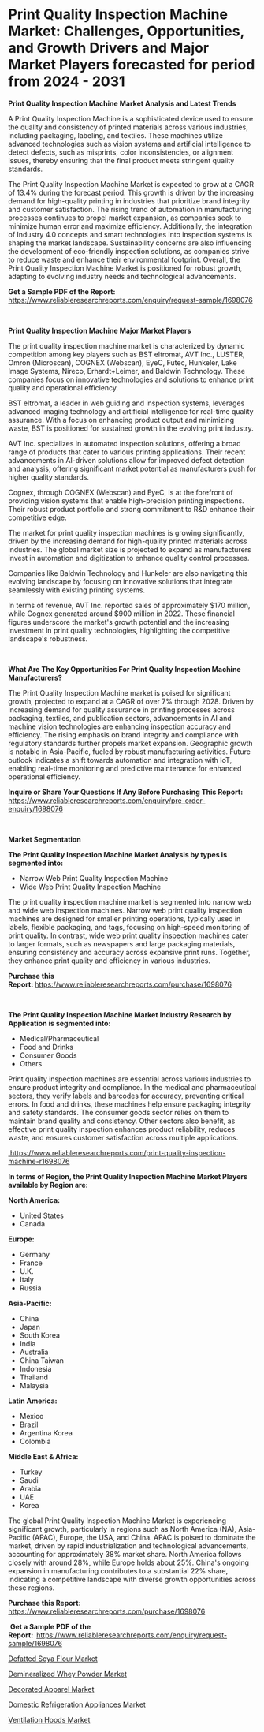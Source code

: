 <p><h1>Print Quality Inspection Machine Market: Challenges, Opportunities, and Growth Drivers and Major Market Players forecasted for period from 2024 - 2031</h1></p><p><strong>Print Quality Inspection Machine Market Analysis and Latest Trends</strong></p>
<p><p>A Print Quality Inspection Machine is a sophisticated device used to ensure the quality and consistency of printed materials across various industries, including packaging, labeling, and textiles. These machines utilize advanced technologies such as vision systems and artificial intelligence to detect defects, such as misprints, color inconsistencies, or alignment issues, thereby ensuring that the final product meets stringent quality standards.</p><p>The Print Quality Inspection Machine Market is expected to grow at a CAGR of 13.4% during the forecast period. This growth is driven by the increasing demand for high-quality printing in industries that prioritize brand integrity and customer satisfaction. The rising trend of automation in manufacturing processes continues to propel market expansion, as companies seek to minimize human error and maximize efficiency. Additionally, the integration of Industry 4.0 concepts and smart technologies into inspection systems is shaping the market landscape. Sustainability concerns are also influencing the development of eco-friendly inspection solutions, as companies strive to reduce waste and enhance their environmental footprint. Overall, the Print Quality Inspection Machine Market is positioned for robust growth, adapting to evolving industry needs and technological advancements.</p></p>
<p><strong>Get a Sample PDF of the Report:&nbsp;</strong> <a href="https://www.reliableresearchreports.com/enquiry/request-sample/1698076?utm_campaign=13&utm_medium=2&utm_source=Github&utm_content=ia&utm_term=12122024&utm_id=print-quality-inspection-machine">https://www.reliableresearchreports.com/enquiry/request-sample/1698076</a></p>
<p>&nbsp;</p>
<p><strong>Print Quality Inspection Machine Major Market Players</strong></p>
<p><p>The print quality inspection machine market is characterized by dynamic competition among key players such as BST eltromat, AVT Inc., LUSTER, Omron (Microscan), COGNEX (Webscan), EyeC, Futec, Hunkeler, Lake Image Systems, Nireco, Erhardt+Leimer, and Baldwin Technology. These companies focus on innovative technologies and solutions to enhance print quality and operational efficiency.</p><p>BST eltromat, a leader in web guiding and inspection systems, leverages advanced imaging technology and artificial intelligence for real-time quality assurance. With a focus on enhancing product output and minimizing waste, BST is positioned for sustained growth in the evolving print industry.</p><p>AVT Inc. specializes in automated inspection solutions, offering a broad range of products that cater to various printing applications. Their recent advancements in AI-driven solutions allow for improved defect detection and analysis, offering significant market potential as manufacturers push for higher quality standards.</p><p>Cognex, through COGNEX (Webscan) and EyeC, is at the forefront of providing vision systems that enable high-precision printing inspections. Their robust product portfolio and strong commitment to R&D enhance their competitive edge. </p><p>The market for print quality inspection machines is growing significantly, driven by the increasing demand for high-quality printed materials across industries. The global market size is projected to expand as manufacturers invest in automation and digitization to enhance quality control processes.</p><p>Companies like Baldwin Technology and Hunkeler are also navigating this evolving landscape by focusing on innovative solutions that integrate seamlessly with existing printing systems.</p><p>In terms of revenue, AVT Inc. reported sales of approximately $170 million, while Cognex generated around $900 million in 2022. These financial figures underscore the market's growth potential and the increasing investment in print quality technologies, highlighting the competitive landscape's robustness.</p></p>
<p>&nbsp;</p>
<p><strong>What Are The Key Opportunities For Print Quality Inspection Machine Manufacturers?</strong></p>
<p><p>The Print Quality Inspection Machine market is poised for significant growth, projected to expand at a CAGR of over 7% through 2028. Driven by increasing demand for quality assurance in printing processes across packaging, textiles, and publication sectors, advancements in AI and machine vision technologies are enhancing inspection accuracy and efficiency. The rising emphasis on brand integrity and compliance with regulatory standards further propels market expansion. Geographic growth is notable in Asia-Pacific, fueled by robust manufacturing activities. Future outlook indicates a shift towards automation and integration with IoT, enabling real-time monitoring and predictive maintenance for enhanced operational efficiency.</p></p>
<p><strong>Inquire or Share Your Questions If Any Before Purchasing This Report:</strong> <a href="https://www.reliableresearchreports.com/enquiry/pre-order-enquiry/1698076?utm_campaign=13&utm_medium=2&utm_source=Github&utm_content=ia&utm_term=12122024&utm_id=print-quality-inspection-machine">https://www.reliableresearchreports.com/enquiry/pre-order-enquiry/1698076</a></p>
<p>&nbsp;</p>
<p><strong>Market Segmentation</strong></p>
<p><strong>The Print Quality Inspection Machine Market Analysis by types is segmented into:</strong></p>
<p><ul><li>Narrow Web Print Quality Inspection Machine</li><li>Wide Web Print Quality Inspection Machine</li></ul></p>
<p><p>The print quality inspection machine market is segmented into narrow web and wide web inspection machines. Narrow web print quality inspection machines are designed for smaller printing operations, typically used in labels, flexible packaging, and tags, focusing on high-speed monitoring of print quality. In contrast, wide web print quality inspection machines cater to larger formats, such as newspapers and large packaging materials, ensuring consistency and accuracy across expansive print runs. Together, they enhance print quality and efficiency in various industries.</p></p>
<p><strong>Purchase this Report:&nbsp;</strong><a href="https://www.reliableresearchreports.com/purchase/1698076?utm_campaign=13&utm_medium=2&utm_source=Github&utm_content=ia&utm_term=12122024&utm_id=print-quality-inspection-machine">https://www.reliableresearchreports.com/purchase/1698076</a></p>
<p>&nbsp;</p>
<p><strong>The Print Quality Inspection Machine Market Industry Research by Application is segmented into:</strong></p>
<p><ul><li>Medical/Pharmaceutical</li><li>Food and Drinks</li><li>Consumer Goods</li><li>Others</li></ul></p>
<p><p>Print quality inspection machines are essential across various industries to ensure product integrity and compliance. In the medical and pharmaceutical sectors, they verify labels and barcodes for accuracy, preventing critical errors. In food and drinks, these machines help ensure packaging integrity and safety standards. The consumer goods sector relies on them to maintain brand quality and consistency. Other sectors also benefit, as effective print quality inspection enhances product reliability, reduces waste, and ensures customer satisfaction across multiple applications.</p></p>
<p><a href="https://www.reliableresearchreports.com/print-quality-inspection-machine-r1698076?utm_campaign=13&utm_medium=2&utm_source=Github&utm_content=ia&utm_term=12122024&utm_id=print-quality-inspection-machine">&nbsp;https://www.reliableresearchreports.com/print-quality-inspection-machine-r1698076</a></p>
<p><strong>In terms of Region, the Print Quality Inspection Machine Market Players available by Region are:</strong></p>
<p>
    <p> <strong> North America: </strong>
        <ul>
            <li>United States</li>
            <li>Canada</li>
        </ul>
        </p> 
    <p> <strong> Europe: </strong>
        <ul>
            <li>Germany</li>
            <li>France</li>
            <li>U.K.</li>
            <li>Italy</li>
            <li>Russia</li>
        </ul>
        </p> 
    <p> <strong> Asia-Pacific: </strong>
        <ul>
            <li>China</li>
            <li>Japan</li>
            <li>South Korea</li>
            <li>India</li>
            <li>Australia</li>
            <li>China Taiwan</li>
            <li>Indonesia</li>
            <li>Thailand</li>
            <li>Malaysia</li>
        </ul>
        </p> 
    <p> <strong> Latin America: </strong>
        <ul>
            <li>Mexico</li>
            <li>Brazil</li>
            <li>Argentina Korea</li>
            <li>Colombia</li>
        </ul>
        </p> 
    <p> <strong> Middle East & Africa: </strong>
        <ul>
            <li>Turkey</li>
            <li>Saudi</li>
            <li>Arabia</li>
            <li>UAE</li>
            <li>Korea</li>
        </ul>
    </p>
    </p>
<p><p>The global Print Quality Inspection Machine Market is experiencing significant growth, particularly in regions such as North America (NA), Asia-Pacific (APAC), Europe, the USA, and China. APAC is poised to dominate the market, driven by rapid industrialization and technological advancements, accounting for approximately 38% market share. North America follows closely with around 28%, while Europe holds about 25%. China's ongoing expansion in manufacturing contributes to a substantial 22% share, indicating a competitive landscape with diverse growth opportunities across these regions.</p></p>
<p><strong>Purchase this Report: </strong><a href="https://www.reliableresearchreports.com/purchase/1698076?utm_campaign=13&utm_medium=2&utm_source=Github&utm_content=ia&utm_term=12122024&utm_id=print-quality-inspection-machine">https://www.reliableresearchreports.com/purchase/1698076</a></p>
<p>&nbsp;<strong>Get a Sample PDF of the Report:&nbsp;&nbsp;</strong><a href="https://www.reliableresearchreports.com/enquiry/request-sample/1698076?utm_campaign=13&utm_medium=2&utm_source=Github&utm_content=ia&utm_term=12122024&utm_id=print-quality-inspection-machine">https://www.reliableresearchreports.com/enquiry/request-sample/1698076</a></p>
<p><strong></strong></p>
<p><p><a href="https://www.linkedin.com/pulse/value-segmentation-share-mkt-nova-ecwpf?utm_campaign=13&utm_medium=2&utm_source=Github&utm_content=ia&utm_term=12122024&utm_id=print-quality-inspection-machine">Defatted Soya Flour Market</a></p><p><a href="https://www.linkedin.com/pulse/demineralized-whey-powder-market-size-expansion-analysis-zfh4e?utm_campaign=13&utm_medium=2&utm_source=Github&utm_content=ia&utm_term=12122024&utm_id=print-quality-inspection-machine">Demineralized Whey Powder Market</a></p><p><a href="https://www.linkedin.com/pulse/f-my-mkt-intel-xkfif?utm_campaign=13&utm_medium=2&utm_source=Github&utm_content=ia&utm_term=12122024&utm_id=print-quality-inspection-machine">Decorated Apparel Market</a></p><p><a href="https://github.com/MarciaRunte/Market-Research-Report-List-1/blob/main/domestic-refrigeration-appliances-market.md?utm_campaign=13&utm_medium=2&utm_source=Github&utm_content=ia&utm_term=12122024&utm_id=print-quality-inspection-machine">Domestic Refrigeration Appliances Market</a></p><p><a href="https://github.com/Chiragrp22/Market-Research-Report-List-6/blob/main/ventilation-hoods-market.md?utm_campaign=13&utm_medium=2&utm_source=Github&utm_content=ia&utm_term=12122024&utm_id=print-quality-inspection-machine">Ventilation Hoods Market</a></p></p>